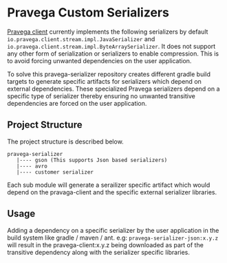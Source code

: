 <!--
Copyright (c) 2017 Dell Inc., or its subsidiaries. All Rights Reserved.

Licensed under the Apache License, Version 2.0 (the "License");
you may not use this file except in compliance with the License.
You may obtain a copy of the License at

    http://www.apache.org/licenses/LICENSE-2.0
-->
# Pravega Custom Serializers

[Pravega client](https://github.com/pravega/pravega/client) currently implements the following serializers by default `io.pravega.client.stream.impl.JavaSerializer` and `io.pravega.client.stream.impl.ByteArraySerializer`. It does not support any other form of serialization or serializers to enable compression. This is to avoid forcing unwanted dependencies on the user application.

To solve this pravega-serializer repository creates different gradle build targets to generate specific artifacts for serializers which depend on external dependencies. These specialized Pravega serializers depend on a specific type of serializer thereby ensuring no unwanted transitive dependencies are forced on the user application.

## Project Structure

The project structure is described below.
```
pravega-serializer
   |---- gson (This supports Json based serializers)
   |---- avro 
   |---- customer serializer
```   
   Each sub module will generate a serailizer specific artifact which would depend on the pravaga-client and the specific external serializer libraries.
   
## Usage
Adding a dependency on a specific serializer by the user application in the build system like gradle / maven / ant.
e.g: `pravega-serializer-json:x.y.z` will result in the pravega-client:x.y.z being downloaded as part of the transitive dependency along with the serializer specific libraries.
